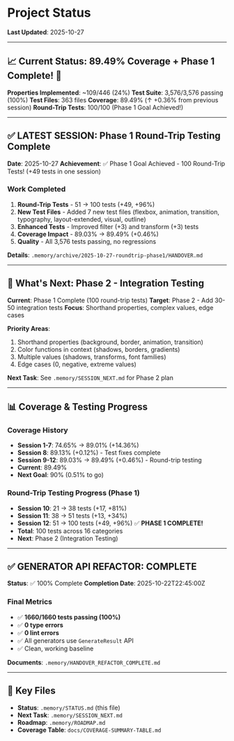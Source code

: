 # Project Status

**Last Updated**: 2025-10-27

---

## 📈 Current Status: 89.49% Coverage + Phase 1 Complete! 🎉

**Properties Implemented**: ~109/446 (24%)
**Test Suite**: 3,576/3,576 passing (100%)
**Test Files**: 363 files
**Coverage**: 89.49% (↑ +0.36% from previous session)
**Round-Trip Tests**: 100/100 (Phase 1 Goal Achieved!)

---

## ✅ LATEST SESSION: Phase 1 Round-Trip Testing Complete

**Date**: 2025-10-27
**Achievement**: ✅ Phase 1 Goal Achieved - 100 Round-Trip Tests! (+49 tests in one session)

### Work Completed
1. **Round-Trip Tests** - 51 → 100 tests (+49, +96%)
2. **New Test Files** - Added 7 new test files (flexbox, animation, transition, typography, layout-extended, visual, outline)
3. **Enhanced Tests** - Improved filter (+3) and transform (+3) tests
4. **Coverage Impact** - 89.03% → 89.49% (+0.46%)
5. **Quality** - All 3,576 tests passing, no regressions

**Details**: `.memory/archive/2025-10-27-roundtrip-phase1/HANDOVER.md`

---

## 🎯 What's Next: Phase 2 - Integration Testing

**Current**: Phase 1 Complete (100 round-trip tests)
**Target**: Phase 2 - Add 30-50 integration tests
**Focus**: Shorthand properties, complex values, edge cases

**Priority Areas**:
1. Shorthand properties (background, border, animation, transition)
2. Color functions in context (shadows, borders, gradients)
3. Multiple values (shadows, transforms, font families)
4. Edge cases (0, negative, extreme values)

**Next Task**: See `.memory/SESSION_NEXT.md` for Phase 2 plan

---

## 📊 Coverage & Testing Progress

### Coverage History
- **Session 1-7**: 74.65% → 89.01% (+14.36%)
- **Session 8**: 89.13% (+0.12%) - Test fixes complete
- **Session 9-12**: 89.03% → 89.49% (+0.46%) - Round-trip testing
- **Current**: 89.49%
- **Next Goal**: 90% (0.51% to go)

### Round-Trip Testing Progress (Phase 1)
- **Session 10**: 21 → 38 tests (+17, +81%)
- **Session 11**: 38 → 51 tests (+13, +34%)
- **Session 12**: 51 → 100 tests (+49, +96%) ✅ **PHASE 1 COMPLETE!**
- **Total**: 100 tests across 16 categories
- **Next**: Phase 2 (Integration Testing)

---

## ✅ GENERATOR API REFACTOR: COMPLETE

**Status**: ✅ 100% Complete
**Completion Date**: 2025-10-22T22:45:00Z

### Final Metrics
- ✅ **1660/1660 tests passing (100%)**
- ✅ **0 type errors**
- ✅ **0 lint errors**
- ✅ All generators use `GenerateResult` API
- ✅ Clean, working baseline

**Documents**: `.memory/HANDOVER_REFACTOR_COMPLETE.md`

---

## 📁 Key Files

- **Status**: `.memory/STATUS.md` (this file)
- **Next Task**: `.memory/SESSION_NEXT.md`
- **Roadmap**: `.memory/ROADMAP.md`
- **Coverage Table**: `docs/COVERAGE-SUMMARY-TABLE.md`
